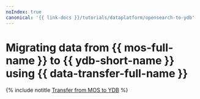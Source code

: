 ```yaml
---
noIndex: true
canonical: '{{ link-docs }}/tutorials/dataplatform/opensearch-to-ydb'
---
```


# Migrating data from {{ mos-full-name }} to {{ ydb-short-name }} using {{ data-transfer-full-name }}

{% include notitle [Transfer from MOS to YDB](../../_tutorials/dataplatform/datatransfer/opensearch-to-ydb.md) %}
